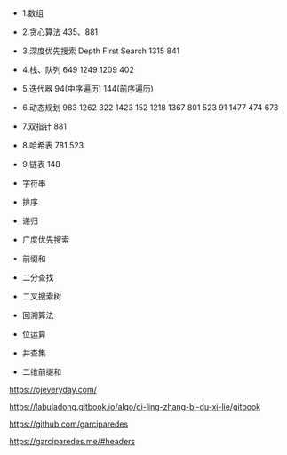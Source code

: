 - 1.数组

- 2.贪心算法
  435、881

- 3.深度优先搜索 Depth First Search
  1315 841

- 4.栈、队列
  649 1249 1209 402

- 5.迭代器
  94(中序遍历) 144(前序遍历)

- 6.动态规划
  983 1262 322 1423 152 1218 1367 801 523 91 1477 474
  673

- 7.双指针
  881

- 8.哈希表
  781 523

- 9.链表
  148

* 字符串

* 排序

- 递归

- 广度优先搜索

- 前缀和

* 二分查找

* 二叉搜索树

- 回溯算法

- 位运算

* 并查集

- 二维前缀和

https://ojeveryday.com/

https://labuladong.gitbook.io/algo/di-ling-zhang-bi-du-xi-lie/gitbook

https://github.com/garciparedes

https://garciparedes.me/#headers
